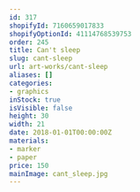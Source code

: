 ```yaml
---
id: 317
shopifyId: 7160659017833
shopifyOptionId: 41114768539753
order: 245
title: Can't sleep
slug: cant-sleep
url: art-works/cant-sleep
aliases: []
categories:
- graphics
inStock: true
isVisible: false
height: 30
width: 21
date: 2018-01-01T00:00:00Z
materials:
- marker
- paper
price: 150
mainImage: cant_sleep.jpg
---
```

